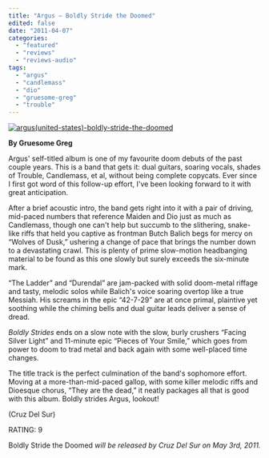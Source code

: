 ```yaml
---
title: "Argus – Boldly Stride the Doomed"
edited: false
date: "2011-04-07"
categories:
  - "featured"
  - "reviews"
  - "reviews-audio"
tags:
  - "argus"
  - "candlemass"
  - "dio"
  - "gruesome-greg"
  - "trouble"
---
```


[![](http://www.hellbound.ca/wp-content/uploads/2011/04/argusunited-states-boldly-stride-the-doomed.jpg "argus(united-states)-boldly-stride-the-doomed")](http://www.hellbound.ca/wp-content/uploads/2011/04/argusunited-states-boldly-stride-the-doomed.jpg)

**By Gruesome Greg**

Argus' self-titled album is one of my favourite doom debuts of the past couple years. This is a band that gets it: dual guitars, soaring vocals, shades of Trouble, Candlemass, et al, without being complete copycats. Ever since I first got word of this follow-up effort, I've been looking forward to it with great anticipation.

After a brief acoustic intro, the band gets right into it with a pair of driving, mid-paced numbers that reference Maiden and Dio just as much as Candlemass, though one can't help but succumb to the slithering, snake-like riffs that held you captive as frontman Butch Balich begs for mercy on “Wolves of Dusk,” ushering a change of pace that brings the number down to a devastating crawl. This is plenty of prime slow-motion headbanging material to be found as this one slowly but surely exceeds the six-minute mark.

“The Ladder” and “Durendal” are jam-packed with solid doom-metal riffage and tasty, melodic solos while Balich's voice soaring overtop like a true Messiah. His screams in the epic “42-7-29” are at once primal, plaintive yet soothing while the chiming bells and dual guitar leads deliver a sense of dread.

_Boldly Strides_ ends on a slow note with the slow, burly crushers “Facing Silver Light” and 11-minute epic “Pieces of Your Smile,” which goes from power to doom to trad metal and back again with some well-placed time changes.

The title track is the perfect culmination of the band's sophomore effort. Moving at a more-than-mid-paced gallop, with some killer melodic riffs and Dioesque chorus, “They are the dead,” it neatly packages all that is good with this album. Boldly strides Argus, lookout!

(Cruz Del Sur)

RATING: 9

Boldly Stride the Doomed _will be released by Cruz Del Sur on May 3rd, 2011._
